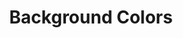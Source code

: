 ---
# Feel free to add content and custom Front Matter to this file.
# To modify the layout, see https://jekyllrb.com/docs/themes/#overriding-theme-defaults

pageID: backgroundColor
category: "Background Colors"
title: "Background Colors"
description: "Sets a color or gradient as the element's background color value."
syntax: 
  - data-h2-bg-color="MEDIA(COLOR)"
  - data-h2-bg-color="MEDIA(GRADIENT)"
notes:
options:
  - title: MEDIA
    type: media
    content:
  - title: COLOR
    type: color
    content: 
  - title: GRADIENT
    type: color
    content: 
examples:
  - "<div data-h2-flex-grid='base(top, expanded, flush, medium)'>
      <div data-h2-flex-item='base(1of1) medium(1of5)'>
        <div data-h2-bg-color='base(theme-1)' data-h2-padding='base(all, medium)' data-h2-radius='base(small)'></div>
      </div>
      <div data-h2-flex-item='base(1of1) medium(1of5)'>
        <div data-h2-bg-color='base(theme-2)' data-h2-padding='base(all, medium)' data-h2-radius='base(small)'></div>
      </div>
      <div data-h2-flex-item='base(1of1) medium(1of5)'>
        <div data-h2-bg-color='base(theme-3)' data-h2-padding='base(all, medium)' data-h2-radius='base(small)'></div>
      </div>
      <div data-h2-flex-item='base(1of1) medium(1of5)'>
        <div data-h2-bg-color='base(theme-4)' data-h2-padding='base(all, medium)' data-h2-radius='base(small)'></div>
      </div>
      <div data-h2-flex-item='base(1of1) medium(1of5)'>
        <div data-h2-bg-color='base(linear-135[1][2])' data-h2-padding='base(all, medium)' data-h2-radius='base(small)'></div>
      </div>
    </div>"
---